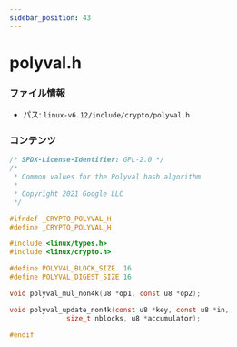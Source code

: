 ```yaml
---
sidebar_position: 43
---
```

# polyval.h

### ファイル情報

- パス: `linux-v6.12/include/crypto/polyval.h`

### コンテンツ

```h
/* SPDX-License-Identifier: GPL-2.0 */
/*
 * Common values for the Polyval hash algorithm
 *
 * Copyright 2021 Google LLC
 */

#ifndef _CRYPTO_POLYVAL_H
#define _CRYPTO_POLYVAL_H

#include <linux/types.h>
#include <linux/crypto.h>

#define POLYVAL_BLOCK_SIZE	16
#define POLYVAL_DIGEST_SIZE	16

void polyval_mul_non4k(u8 *op1, const u8 *op2);

void polyval_update_non4k(const u8 *key, const u8 *in,
			  size_t nblocks, u8 *accumulator);

#endif

```
